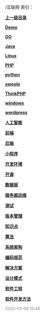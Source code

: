 /互联网 索引：


**[上一级目录](/index.md)**

**[Demo](/互联网/Demo/index.md)**

**[GO](/互联网/GO/index.md)**

**[Java](/互联网/Java/index.md)**

**[Linux](/互联网/Linux/index.md)**

**[PHP](/互联网/PHP/index.md)**

**[python](/互联网/python/index.md)**

**[swoole](/互联网/swoole/index.md)**

**[ThinkPHP](/互联网/ThinkPHP/index.md)**

**[windows](/互联网/windows/index.md)**

**[wordpress](/互联网/wordpress/index.md)**

**[人工智能](/互联网/人工智能/index.md)**

**[前端](/互联网/前端/index.md)**

**[后端](/互联网/后端/index.md)**

**[小程序](/互联网/小程序/index.md)**

**[开发环境](/互联网/开发环境/index.md)**

**[开源](/互联网/开源/index.md)**

**[数据层](/互联网/数据层/index.md)**

**[服务器运维](/互联网/服务器运维/index.md)**

**[测试](/互联网/测试/index.md)**

**[版本管理](/互联网/版本管理/index.md)**

**[知识点](/互联网/知识点/index.md)**

**[算法](/互联网/算法/index.md)**

**[系统架构](/互联网/系统架构/index.md)**

**[编码规范](/互联网/编码规范/index.md)**

**[解决方案](/互联网/解决方案/index.md)**

**[设计模式](/互联网/设计模式/index.md)**

**[软件工程](/互联网/软件工程/index.md)**

**[软件开发方法](/互联网/软件开发方法/index.md)**


<font size=2 color='grey'> 2020-03-08 10:46 </font>